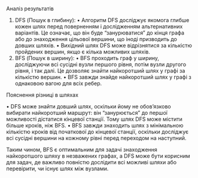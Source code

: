 Аналіз результатів

1.	DFS (Пошук в глибину):
•	Алгоритм DFS досліджує якомога глибше кожен шлях перед поверненням і дослідженням альтернативних варіантів. Це означає, що він буде “занурюватися” до кінця графа або до знаходження цільової вершини, що іноді призводить до довших шляхів.
•	Вихідний шлях DFS може відрізнятися за кількістю пройдених вершин, якщо є кілька можливих шляхів.
2.	BFS (Пошук в ширину):
•	BFS проходить граф у ширину, досліджуючи всі сусідні вузли першого рівня, потім вузли другого рівня, і так далі. Це дозволяє знайти найкоротший шлях у графі за кількістю вершин.
•	BFS завжди знайде найкоротший шлях у графі з однаковою вагою для всіх ребер.

Пояснення різниці в шляхах

•	DFS може знайти довший шлях, оскільки йому не обов’язково вибирати найкоротший маршрут: він “занурюється” до першої можливості дістатися кінцевої станції. Тому шлях DFS може містити більше кроків, ніж BFS.
•	BFS завжди знаходить шлях з мінімальною кількістю кроків від початкової до кінцевої станції, оскільки досліджує всі сусідні вершини на кожному рівні перед переходом на наступний.

Таким чином, BFS є оптимальним для задачі знаходження найкоротшого шляху в незважених графах, а DFS може бути корисним для задач, де важливо повністю дослідити всі можливі шляхи або перевірити, чи існує шлях між вузлами.